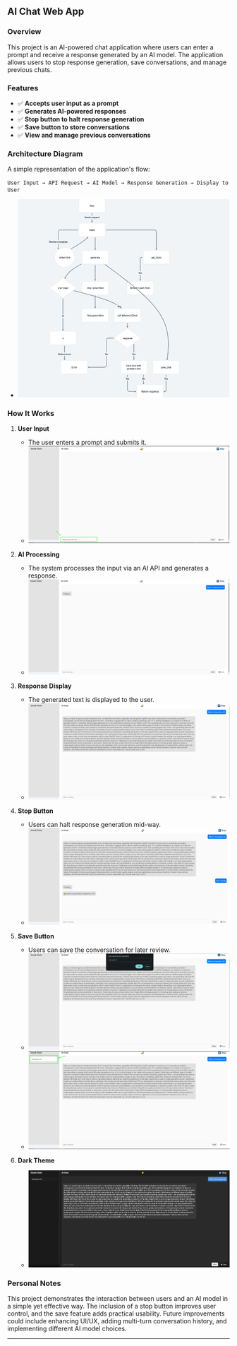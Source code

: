 ## AI Chat Web App

### Overview

This project is an AI-powered chat application where users can enter a prompt and receive a response generated by an AI model. The application allows users to stop response generation, save conversations, and manage previous chats.

### Features

- ✅ **Accepts user input as a prompt**
- ✅ **Generates AI-powered responses**
- ✅ **Stop button to halt response generation**
- ✅ **Save button to store conversations**
- ✅ **View and manage previous conversations**


### Architecture Diagram

A simple representation of the application's flow:

```
User Input → API Request → AI Model → Response Generation → Display to User
```
- ![User Input](assets/flow.png)

### How It Works

1. **User Input**
   - The user enters a prompt and submits it.
   - ![User Input](assets/prompt.png)

2. **AI Processing**
   - The system processes the input via an AI API and generates a response.
   - ![AI Processing](assets/processing.png)

3. **Response Display**
   - The generated text is displayed to the user.
   - ![Response Display](assets/response.png)

4. **Stop Button**
   - Users can halt response generation mid-way.
   - ![Stop Button](assets/stop.png)

5. **Save Button**
   - Users can save the conversation for later review.
   - ![Save Button](assets/save1.png)
   - ![Save Button](assets/save2.png)
6. **Dark Theme**
   - ![Dark Theme](assets/dark.png)

### Personal Notes

This project demonstrates the interaction between users and an AI model in a simple yet effective way. The inclusion of a stop button improves user control, and the save feature adds practical usability. Future improvements could include enhancing UI/UX, adding multi-turn conversation history, and implementing different AI model choices.

--- 

